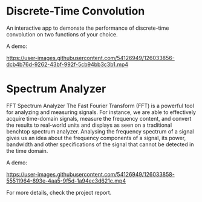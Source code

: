 # Discrete-Time Convolution
An interactive app to demonste the performance of discrete-time convolution on two functions of your choice.

A demo:

https://user-images.githubusercontent.com/54126949/126033856-dcb4b76d-9262-43bf-992f-5cb94bb3c3b1.mp4


# Spectrum Analyzer
FFT Spectrum Analyzer
The Fast Fourier Transform (FFT) is a powerful tool for analyzing and measuring signals. For
instance, we are able to effectively acquire time-domain signals, measure the frequency content,
and convert the results to real-world units and displays as seen on a traditional benchtop
spectrum analyzer. Analysing the frequency spectrum of a signal gives us an idea about the
frequency components of a signal, its power, bandwidth and other specifications of the signal
that cannot be detected in the time domain.

A demo: 

https://user-images.githubusercontent.com/54126949/126033858-55511964-893e-4aa5-9f5d-1a94ec3d621c.mp4


For more details, check the project report.
